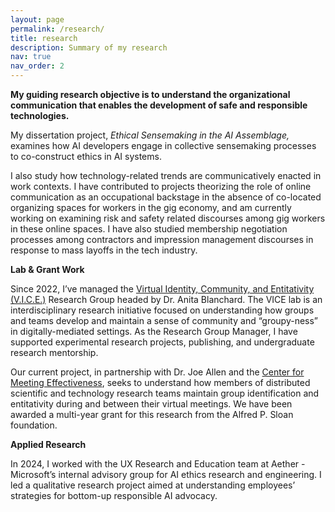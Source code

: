 ```yaml
---
layout: page
permalink: /research/
title: research
description: Summary of my research
nav: true
nav_order: 2
---
```


**My guiding research objective is to understand the organizational communication that enables the development of safe and responsible technologies.**

My dissertation project, *Ethical Sensemaking in the AI Assemblage,* examines how AI developers engage in collective sensemaking processes to co-construct ethics in AI systems. 

I also study how technology-related trends are communicatively enacted in work contexts. I have contributed to projects theorizing the role of online communication as an occupational backstage in the absence of co-located organizing spaces for workers in the gig economy, and am currently working on examining risk and safety related discourses among gig workers in these online spaces. I have also studied membership negotiation processes among contractors and impression management discourses in response to mass layoffs in the tech industry.

**Lab & Grant Work** 

Since 2022, I’ve managed the [Virtual Identity, Community, and Entitativity (V.I.C.E.)](https://pages.charlotte.edu/virtual-communities-lab/supporting-research/) Research Group headed by Dr. Anita Blanchard. The VICE lab is an interdisciplinary research initiative focused on understanding how groups and teams develop and maintain a sense of community and “groupy-ness” in digitally-mediated settings. As the Research Group Manager, I have supported experimental research projects, publishing, and undergraduate research mentorship. 

Our current project, in partnership with Dr. Joe Allen and the [Center for Meeting Effectiveness](https://rmcoeh.com/services/center-for-meeting-effectiveness), seeks to understand how members of distributed scientific and technology research teams maintain group identification and entitativity during and between their virtual meetings. We have been awarded a multi-year grant for this research from the Alfred P. Sloan foundation.  

**Applied Research**  

In 2024, I worked with the UX Research and Education team at Aether - Microsoft’s internal advisory group for AI ethics research and engineering. I led a qualitative research project aimed at understanding employees’ strategies for bottom-up responsible AI advocacy.
